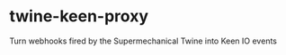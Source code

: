 twine-keen-proxy
================

Turn webhooks fired by the Supermechanical Twine into Keen IO events
